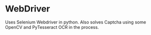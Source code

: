 # WebDriver
Uses Selenium Webdriver in python. Also solves Captcha using some OpenCV and PyTesseract OCR in the process. 
